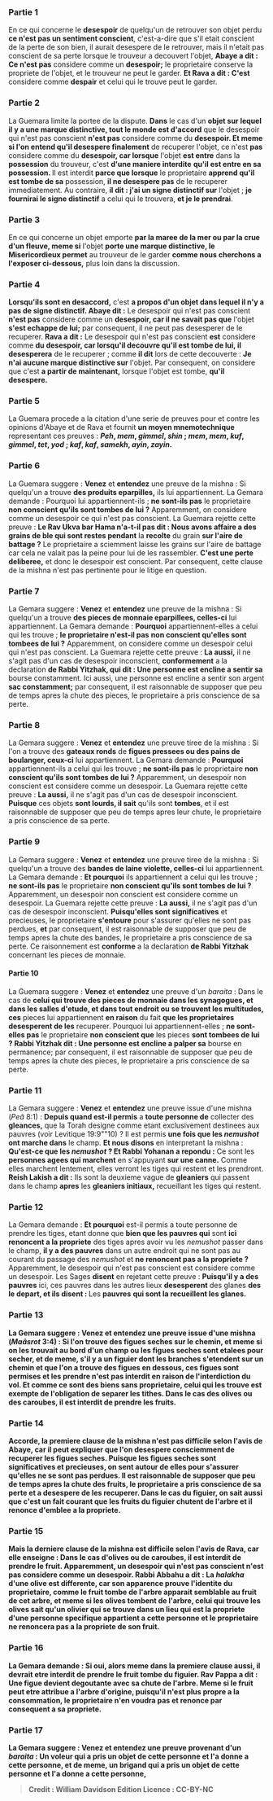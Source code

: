 
### Partie 1
En ce qui concerne le <b>desespoir</b> de quelqu'un de retrouver son objet perdu <b>ce n'est pas un sentiment conscient</b>, c'est-a-dire que s'il etait conscient de la perte de son bien, il aurait desespere de le retrouver, mais il n'etait pas conscient de sa perte lorsque le trouveur a decouvert l'objet, <b>Abaye a dit : Ce n'est pas</b> considere comme un <b>desespoir;</b> le proprietaire conserve la propriete de l'objet, et le trouveur ne peut le garder. <b>Et Rava a dit : C'est</b> considere comme <b>despair</b> et celui qui le trouve peut le garder.

### Partie 2
La Guemara limite la portee de la dispute. <b>Dans</b> le cas d'un <b>objet sur lequel il y a une marque distinctive, tout le monde est d'accord</b> que le desespoir qui n'est pas conscient <b>n'est pas</b> considere comme du <b>desespoir. Et meme si l'on entend qu'il desespere finalement</b> de recuperer l'objet, ce n'est <b>pas</b> considere comme du <b>desespoir, car lorsque</b> l'objet <b>est entre</b> dans la <b>possession</b> du trouveur, c'est <b>d'une maniere interdite</b> <b>qu'il est entre en sa possession. </b> Il est interdit <b>parce que lorsque</b> le proprietaire <b>apprend qu'il est tombe de sa</b> possession, <b>il ne desespere pas</b> de le recuperer immediatement. Au contraire, <b>il dit : j'ai un signe distinctif sur</b> l'objet ; <b>je fournirai le signe distinctif</b> a celui qui le trouvera, <b>et je le prendrai</b>.

### Partie 3
En ce qui concerne un objet emporte <b>par la maree de la mer ou par la crue d'un fleuve, meme si</b> l'objet <b>porte une marque distinctive, le Misericordieux permet</b> au trouveur de le garder <b>comme nous cherchons a l'exposer ci-dessous,</b> plus loin dans la discussion.

### Partie 4
<b>Lorsqu'ils sont en desaccord,</b> c'est <b>a propos d'un objet dans lequel il n'y a pas de signe distinctif. Abaye dit :</b> Le desespoir qui n'est pas conscient <b>n'est pas</b> considere comme un <b>desespoir, car il ne savait pas que</b> l'objet <b>s'est echappe de lui;</b> par consequent, il ne peut pas desesperer de le recuperer. <b>Rava a dit :</b> Le desespoir qui n'est pas conscient <b>est</b> considere comme <b>du desespoir, car lorsqu'il decouvre qu'il est tombe de lui, il desesperera</b> de le recuperer ; comme <b>il dit</b> lors de cette decouverte : <b>Je n'ai aucune marque distinctive sur</b> l'objet. Par consequent, on considere que c'est <b>a partir de maintenant,</b> lorsque l'objet est tombe, <b>qu'il desespere.</b>

### Partie 5
La Guemara procede a la citation d'une serie de preuves pour et contre les opinions d'Abaye et de Rava et fournit <b>un moyen mnemotechnique</b> representant ces preuves : <b><i>Peh</i>, <i>mem</i>, <i>gimmel</i>, <i>shin</i> ; <i>mem</i>, <i>mem</i>, <i>kuf</i>, <i>gimmel</i>, <i>tet</i>, <i>yod</i> ; <i>kaf</i>, <i>kaf</i>, <i>samekh</i>, <i>ayin</i>, <i>zayin</i>.</b>

### Partie 6
La Guemara suggere : <b>Venez</b> et <b>entendez</b> une preuve de la mishna : Si quelqu'un a trouve <b>des produits eparpilles,</b> ils lui appartiennent. La Gemara demande : Pourquoi lui appartiennent-ils ; <b>ne sont-ils pas</b> le proprietaire <b>non conscient qu'ils sont tombes de lui ?</b> Apparemment, on considere comme un desespoir ce qui n'est pas conscient. La Guemara rejette cette preuve : <b>Le Rav Ukva bar Hama n'a-t-il pas dit : Nous avons affaire a des grains de ble qui sont restes pendant</b> la <b>recolte</b> du grain <b>sur l'aire de battage ?</b> Le proprietaire a sciemment laisse les grains sur l'aire de battage car cela ne valait pas la peine pour lui de les rassembler. <b>C'est une perte deliberee,</b> et donc le desespoir est conscient. Par consequent, cette clause de la mishna n'est pas pertinente pour le litige en question.

### Partie 7
La Gemara suggere : <b>Venez</b> et <b>entendez</b> une preuve de la mishna : Si quelqu'un a trouve <b>des pieces de monnaie eparpillees, celles-ci</b> lui appartiennent.</b> La Gemara demande : <b>Pourquoi</b> appartiennent-elles a celui qui les trouve ; <b>le proprietaire n'est-il pas</b> <b>non conscient qu'elles sont tombees de lui ?</b> Apparemment, on considere comme un desespoir celui qui n'est pas conscient. La Guemara rejette cette preuve : <b>La aussi,</b> il ne s'agit pas d'un cas de desespoir inconscient, <b>conformement</b> a la declaration <b>de Rabbi Yitzhak, qui dit : Une personne est encline a sentir sa</b> bourse constamment. Ici aussi, une personne est encline a sentir son</b> argent <b>sac constamment;</b> par consequent, il est raisonnable de supposer que peu de temps apres la chute des pieces, le proprietaire a pris conscience de sa perte.

### Partie 8
La Gemara suggere : <b>Venez</b> et <b>entendez</b> une preuve tiree de la mishna : Si l'on a trouve des <b>gateaux ronds</b> de <b>figues pressees ou des pains de boulanger, ceux-ci</b> lui appartiennent.</b> La Gemara demande : <b>Pourquoi</b> appartiennent-ils a celui qui les trouve ; <b>ne sont-ils pas</b> le proprietaire <b>non conscient qu'ils sont tombes de lui ?</b> Apparemment, un desespoir non conscient est considere comme un desespoir. La Guemara rejette cette preuve : <b>La aussi,</b> il ne s'agit pas d'un cas de desespoir inconscient. <b>Puisque</b> ces objets <b>sont lourds, il sait</b> qu'ils sont <b>tombes</b>, et il est raisonnable de supposer que peu de temps apres leur chute, le proprietaire a pris conscience de sa perte.

### Partie 9
La Gemara suggere : <b>Venez</b> et <b>entendez</b> une preuve tiree de la mishna : Si quelqu'un a trouve des <b>bandes de laine violette, celles-ci</b> lui appartiennent.</b> La Gemara demande : <b>Et pourquoi</b> ils appartiennent a celui qui les trouve ; <b>ne sont-ils pas</b> le proprietaire <b>non conscient qu'ils sont tombes de lui ?</b> Apparemment, un desespoir non conscient est considere comme un desespoir. La Guemara rejette cette preuve : <b>La aussi,</b> il ne s'agit pas d'un cas de desespoir inconscient. <b>Puisqu'elles sont significatives</b> et precieuses, le proprietaire <b>s'entoure</b> pour s'assurer qu'elles ne sont pas perdues, <b>et</b> par consequent, il est raisonnable de supposer que peu de temps apres la chute des bandes, le proprietaire a pris conscience de sa perte. Ce raisonnement est <b>conforme</b> a la declaration <b>de Rabbi Yitzhak</b> concernant les pieces de monnaie.

#### Partie 10
La Guemara suggere : <b>Venez</b> et <b>entendez</b> une preuve d'un <i>baraita</i> : Dans le cas de <b>celui qui trouve des pieces de monnaie dans les synagogues, et dans les salles d'etude, et dans tout endroit ou se trouvent les multitudes, ces</b> pieces lui appartiennent <b>en raison</b> du fait <b>que les proprietaires desesperent de les</b> recuperer. Pourquoi lui appartiennent-elles ; <b>ne sont-elles pas</b> le proprietaire <b>non conscient que</b> les pieces <b>sont tombees de lui ? Rabbi Yitzhak dit : Une personne est encline a palper sa</b> bourse en permanence;</b> par consequent, il est raisonnable de supposer que peu de temps apres la chute des pieces, le proprietaire a pris conscience de sa perte.

### Partie 11
La Gemara suggere : <b>Venez</b> et <b>entendez</b> une preuve issue d'une mishna (<i>Peâ</i> 8:1) : <b>Depuis quand est-il permis</b> a <b>toute personne de</b> collecter des <b>gleances,</b> que la Torah designe comme etant exclusivement destinees aux pauvres (voir Levitique 19:9""10) ? Il est permis <b>une fois que les <i>nemushot</i> ont marche dans</b> le champ. <b>Et nous disons</b> en interpretant la mishna : <b>Qu'est-ce que les <i>nemushot</i> ? Et Rabbi Yohanan a repondu :</b> Ce sont les <b>personnes agees qui marchent</b> en s'appuyant <b>sur une canne.</b> Comme elles marchent lentement, elles verront les tiges qui restent et les prendront. <b>Reish Lakish a dit :</b> Ils sont la deuxieme vague de <b>gleaniers</b> qui passent dans le champ <b>apres</b> les <b>gleaniers initiaux,</b> recueillant les tiges qui restent.

### Partie 12
La Gemara demande : <b>Et pourquoi</b> est-il permis a toute personne de prendre les tiges, etant donne que <b>bien que les pauvres qui</b> sont <b>ici renoncent a la propriete</b> des tiges apres avoir vu les <i>nemushot</i> passer dans le champ, <b>il y a des pauvres</b> dans un autre endroit qui</b> ne sont pas au courant du passage des <i>nemushot</i> et <b>ne renoncent pas a la propriete ? </b> Apparemment, le desespoir qui n'est pas conscient est considere comme un desespoir. Les Sages <b>disent</b> en rejetant cette preuve : <b>Puisqu'il y a des pauvres</b> ici, ces</b> pauvres dans les autres lieux <b>desesperent</b> des glanes <b>des le depart, et ils disent : </b> Les <b>pauvres</b> <b>qui sont <b>la recueillent</b> les glanes.

### Partie 13
La Gemara suggere : <b>Venez</b> et <b>entendez</b> une preuve issue d'une mishna (<i>Maâsrot</i> 3:4) : Si l'on trouve des <b>figues seches</b> <b>sur le chemin, et meme</b> si on les trouvait <b>au bord d'un champ</b> ou les <b>figues seches</b> sont etalees pour secher, <b>et de meme, </b> s'il y a <b>un figuier</b> dont les branches <b>s'etendent sur un chemin et que l'on a trouve des figues en dessous,</b> ces figues <b>sont permises</b> et les prendre n'est pas interdit <b>en raison</b> de l'interdiction du <b>vol. Et</b> comme ce sont des biens sans proprietaire, celui qui les trouve est <b>exempte</b> de l'obligation de separer les <b>tithes.</b> Dans le cas <b>des olives ou des caroubes,</b> il est <b>interdit</b> de prendre les fruits.

### Partie 14
<b>Accorde, la premiere clause</b> de la mishna n'est <b>pas difficile selon</b> l'avis de <b>Abaye,</b> car il peut expliquer que l'on desespere consciemment de recuperer les figues seches. <b>Puisque</b> les figues seches <b>sont significatives</b> et precieuses, <b>on sent</b> autour de <b>elles</b> pour s'assurer qu'elles ne se sont pas perdues. Il est raisonnable de supposer que peu de temps apres la chute des fruits, le proprietaire a pris conscience de sa perte et a desespere de les recuperer. Dans le cas du <b>figuier</b>, <b>on sait aussi que</b> c'est un fait courant que les fruits du figuier <b>chutent</b> de l'arbre et il renonce d'emblee a la propriete.

### Partie 15
<b>Mais la derniere clause</b> de la mishna est <b>difficile selon</b> l'avis de <b>Rava, car elle enseigne :</b> Dans le cas <b>d'olives ou de caroubes,</b> il est <b>interdit</b> de prendre le fruit. Apparemment, un desespoir qui n'est pas conscient n'est pas considere comme un desespoir. <b>Rabbi Abbahu a dit : </b> La <i>halakha</i> d'une <b>olive est differente, car son apparence prouve</b> l'identite <b>du</b> proprietaire, comme le fruit tombe de l'arbre apparait semblable au fruit de cet arbre, <b>et meme si les olives tombent</b> de l'arbre, celui qui trouve les olives <b>sait</b> qu'un olivier qui se trouve dans <b>un lieu qui</b> est la propriete d'une <b>personne</b> specifique appartient a cette <b>personne</b> et le proprietaire ne renoncera pas a la propriete de son fruit.

### Partie 16
La Gemara demande : <b>Si oui,</b> alors <b>meme</b> dans la <b>premiere</b> clause <b>aussi,</b> il devrait etre interdit de prendre le fruit tombe du figuier. <b>Rav Pappa a dit : Une figue devient degoutante avec sa chute</b> de l'arbre. Meme si le fruit peut etre attribue a l'arbre d'origine, puisqu'il n'est plus propre a la consommation, le proprietaire n'en voudra pas et renonce par consequent a sa propriete.

### Partie 17
La Gemara suggere : <b>Venez</b> et <b>entendez</b> une preuve provenant d'un <i>baraita</i> : <b>Un voleur qui a pris</b> un objet <b>de cette</b> personne <b>et l'a donne</b> <b>a cette</b> personne, <b>et de meme, un brigand qui a pris</b> un objet <b>de cette</b> personne <b>et l'a donne</b> <b>a cette</b> personne,

>Credit : William Davidson Edition
>Licence : CC-BY-NC